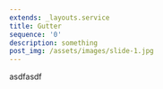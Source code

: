 ```yaml
---
extends: _layouts.service
title: Gutter
sequence: '0'
description: something
post_img: /assets/images/slide-1.jpg
---
```

asdfasdf
